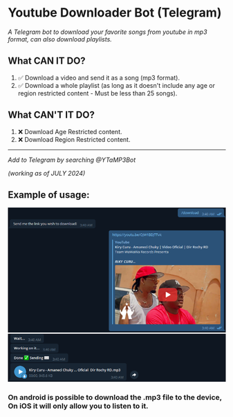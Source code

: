 # Youtube Downloader Bot (Telegram)

_A Telegram bot to download your favorite songs from youtube in mp3 format, can also download playlists._

## What CAN IT DO?
1. ✅ Download a video and send it as a song (mp3 format).
2. ✅ Download a whole playlist (as long as it doesn't include any age or region restricted content - Must be less than 25 songs).

## What CAN'T IT DO?
1. ❌ Download Age Restricted content.
2. ❌ Download Region Restricted content.

<hr>

_Add to Telegram by searching @YTaMP3Bot_

_(working as of JULY 2024)_


## Example of usage:

![Screenshot_1](https://github.com/md5-loki/YTDownloaderBot/blob/master/sc/1.PNG)
![Screenshot_2](https://github.com/md5-loki/YTDownloaderBot/blob/master/sc/2.PNG)

<h3>On android is possible to download the .mp3 file to the device, On iOS it will only allow you to listen to it.</h3>
